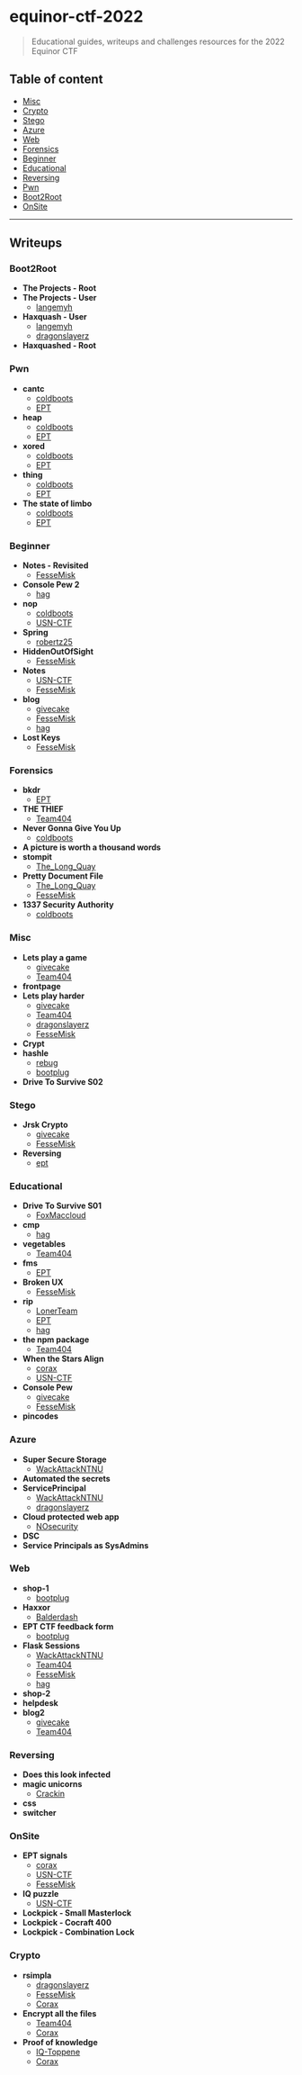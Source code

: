 
# equinor-ctf-2022
> Educational guides, writeups and challenges resources for the 2022 Equinor CTF


## Table of content
- [Misc](#misc)
- [Crypto](#crypto)
- [Stego](#stego)
- [Azure](#azure)
- [Web](#web)
- [Forensics](#forensics)
- [Beginner](#beginner)
- [Educational](#educational)
- [Reversing](#reversing)
- [Pwn](#pwn)
- [Boot2Root](#boot2root)
- [OnSite](#onsite)

---

## Writeups

### Boot2Root
 - **The Projects - Root**
 - **The Projects - User**
	 - [langemyh](/writeups/Boot2Root/The%20Projects%20-%20User/langemyh)  
 - **Haxquash - User**
	 - [langemyh](/writeups/Boot2Root/Haxquash%20-%20User/langemyh)  
	 - [dragonslayerz](/writeups/Boot2Root/Haxquash%20-%20User/dragonslayerz)  
 - **Haxquashed - Root**
### Pwn
 - **cantc**
	 - [coldboots](/writeups/Pwn/cantc/coldboots)  
	 - [EPT](/writeups/Pwn/cantc/EPT)  
 - **heap**
	 - [coldboots](/writeups/Pwn/heap/coldboots)  
	 - [EPT](/writeups/Pwn/heap/EPT)  
 - **xored**
	 - [coldboots](/writeups/Pwn/xored/coldboots)  
	 - [EPT](/writeups/Pwn/xored/EPT)  
 - **thing**
	 - [coldboots](/writeups/Pwn/thing/coldboots)  
	 - [EPT](/writeups/Pwn/thing/EPT)  
 - **The state of limbo**
	 - [coldboots](/writeups/Pwn/The%20state%20of%20limbo/coldboots)  
	 - [EPT](/writeups/Pwn/The%20state%20of%20limbo/EPT)  
### Beginner
 - **Notes - Revisited**
	 - [FesseMisk](/writeups/Beginner/Notes%20-%20Revisited/FesseMisk)  
 - **Console Pew 2**
	 - [hag](/writeups/Beginner/Console%20Pew%202/hag)  
 - **nop**
	 - [coldboots](/writeups/Beginner/nop/coldboots)  
	 - [USN-CTF](/writeups/Beginner/nop/USN-CTF)  
 - **Spring**
	 - [robertz25](/writeups/Beginner/Spring/robertz25)  
 - **HiddenOutOfSight**
	 - [FesseMisk](/writeups/Beginner/HiddenOutOfSight/FesseMisk)  
 - **Notes**
	 - [USN-CTF](/writeups/Beginner/Notes/USN-CTF)  
	 - [FesseMisk](/writeups/Beginner/Notes/FesseMisk)  
 - **blog**
	 - [givecake](/writeups/Beginner/blog/givecake)  
	 - [FesseMisk](/writeups/Beginner/blog/FesseMisk)  
	 - [hag](/writeups/Beginner/blog/hag)  
 - **Lost Keys**
	 - [FesseMisk](/writeups/Beginner/Lost%20Keys/FesseMisk)  
### Forensics
 - **bkdr**
	 - [EPT](/writeups/Forensics/bkdr/EPT)  
 - **THE THIEF**
	 - [Team404](/writeups/Forensics/THE%20THIEF/Team404)  
 - **Never Gonna Give You Up**
	 - [coldboots](/writeups/Forensics/Never%20Gonna%20Give%20You%20Up/coldboots)  
 - **A picture is worth a thousand words**
 - **stompit**
	 - [The_Long_Quay](/writeups/Forensics/stompit/The_Long_Quay)  
 - **Pretty Document File**
	 - [The_Long_Quay](/writeups/Forensics/Pretty%20Document%20File/The_Long_Quay)  
	 - [FesseMisk](/writeups/Forensics/Pretty%20Document%20File/FesseMisk)  
 - **1337 Security Authority**
	 - [coldboots](/writeups/Forensics/1337%20Security%20Authority/coldboots)  
### Misc
 - **Lets play a game**
	 - [givecake](/writeups/Misc/Lets%20play%20a%20game/givecake)  
	 - [Team404](/writeups/Misc/Lets%20play%20a%20game/Team404)  
 - **frontpage**
 - **Lets play harder**
	 - [givecake](/writeups/Misc/Lets%20play%20harder/givecake)  
	 - [Team404](/writeups/Misc/Lets%20play%20harder/Team404)  
	 - [dragonslayerz](/writeups/Misc/Lets%20play%20harder/dragonslayerz)  
	 - [FesseMisk](/writeups/Misc/Lets%20play%20harder/FesseMisk)  
 - **Crypt**
 - **hashle**
	 - [rebug](/writeups/Misc/hashle/rebug)  
	 - [bootplug](/writeups/Misc/hashle/bootplug)  
 - **Drive To Survive S02**
### Stego
 - **Jrsk Crypto**
	 - [givecake](/writeups/Stego/Jrsk%20Crypto/givecake)  
	 - [FesseMisk](/writeups/Stego/Jrsk%20Crypto/FesseMisk)  
 - **Reversing**
	 - [ept](/writeups/Stego/Reversing/ept)  
### Educational
 - **Drive To Survive S01**
	 - [FoxMaccloud](/writeups/Educational/Drive%20To%20Survive%20S01/FoxMaccloud)  
 - **cmp**
	 - [hag](/writeups/Educational/cmp/hag)  
 - **vegetables**
	 - [Team404](/writeups/Educational/vegetables/Team404)  
 - **fms**
	 - [EPT](/writeups/Educational/fms/EPT)  
 - **Broken UX**
	 - [FesseMisk](/writeups/Educational/Broken%20UX/FesseMisk)  
 - **rip**
	 - [LonerTeam](/writeups/Educational/rip/LonerTeam)  
	 - [EPT](/writeups/Educational/rip/EPT)  
	 - [hag](/writeups/Educational/rip/hag)  
 - **the npm package**
	 - [Team404](/writeups/Educational/the%20npm%20package/Team404)  
 - **When the Stars Align**
	 - [corax](/writeups/Educational/When%20the%20Stars%20Align/corax)  
	 - [USN-CTF](/writeups/Educational/When%20the%20Stars%20Align/USN-CTF)  
 - **Console Pew**
	 - [givecake](/writeups/Educational/Console%20Pew/givecake)  
	 - [FesseMisk](/writeups/Educational/Console%20Pew/FesseMisk)  
 - **pincodes**
### Azure
 - **Super Secure Storage**
	 - [WackAttackNTNU](/writeups/Azure/Super%20Secure%20Storage/WackAttackNTNU)  
 - **Automated the secrets**
 - **ServicePrincipal**
	 - [WackAttackNTNU](/writeups/Azure/ServicePrincipal/WackAttackNTNU)  
	 - [dragonslayerz](/writeups/Azure/ServicePrincipal/dragonslayerz)  
 - **Cloud protected web app**
	 - [NOsecurity](/writeups/Azure/Cloud%20protected%20web%20app/NOsecurity)  
 - **DSC**
 - **Service Principals as SysAdmins**
### Web
 - **shop-1**
	 - [bootplug](/writeups/Web/shop-1/bootplug)  
 - **Haxxor**
	 - [Balderdash](/writeups/Web/Haxxor/Balderdash)  
 - **EPT CTF feedback form**
	 - [bootplug](/writeups/Web/EPT%20CTF%20feedback%20form/bootplug)  
 - **Flask Sessions**
	 - [WackAttackNTNU](/writeups/Web/Flask%20Sessions/WackAttackNTNU)  
	 - [Team404](/writeups/Web/Flask%20Sessions/Team404)  
	 - [FesseMisk](/writeups/Web/Flask%20Sessions/FesseMisk)  
	 - [hag](/writeups/Web/Flask%20Sessions/hag)  
 - **shop-2**
 - **helpdesk**
 - **blog2**
	 - [givecake](/writeups/Web/blog2/givecake)  
	 - [Team404](/writeups/Web/blog2/Team404)  
### Reversing
 - **Does this look infected**
 - **magic unicorns**
	 - [Crackin](/writeups/Reversing/magic%20unicorns/Crackin)  
 - **css**
 - **switcher**
### OnSite
 - **EPT signals**
	 - [corax](/writeups/OnSite/EPT%20signals/corax)  
	 - [USN-CTF](/writeups/OnSite/EPT%20signals/USN-CTF)  
	 - [FesseMisk](/writeups/OnSite/EPT%20signals/FesseMisk)  
 - **IQ puzzle**
	 - [USN-CTF](/writeups/OnSite/IQ%20puzzle/USN-CTF)  
 - **Lockpick - Small Masterlock**
 - **Lockpick - Cocraft 400**
 - **Lockpick - Combination Lock**
### Crypto
 - **rsimpla**
	 - [dragonslayerz](/writeups/Crypto/rsimpla/dragonslayerz)  
	 - [FesseMisk](/writeups/Crypto/rsimpla/FesseMisk)  
	 - [Corax](/writeups/Crypto/rsimpla/Corax)  
 - **Encrypt all the files**
	 - [Team404](/writeups/Crypto/Encrypt%20all%20the%20files/Team404)  
	 - [Corax](/writeups/Crypto/Encrypt%20all%20the%20files/Corax)  
 - **Proof of knowledge**
	 - [IQ-Toppene](/writeups/Crypto/Proof%20of%20knowledge/IQ-Toppene)  
	 - [Corax](/writeups/Crypto/Proof%20of%20knowledge/Corax)  
